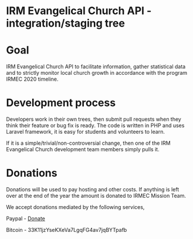 # IRM Evangelical Church API - integration/staging tree

# Goal

IRM Evangelical Church API to facilitate information, gather statistical data and to strictly monitor local church growth in accordance with the program IRMEC 2020 timeline.

# Development process

Developers work in their own trees, then submit pull requests when they think their feature or bug fix is ready.  The code is written in 
PHP and uses Laravel framework, it is easy for students and volunteers to learn.

If it is a simple/trivial/non-controversial change, then one of the IRM Evangelical Church development team members simply pulls it.

# Donations

Donations will be used to pay hosting and other costs. If anything is left over at the end of the year the amount is donated to IRMEC Mission Team.

We accept donations mediated by the following services, 

Paypal - [Donate](https://www.paypal.com/cgi-bin/webscr?cmd=_s-xclick&hosted_button_id=CUABQL3GJ8FDQ)

Bitcoin - 33K11jzYseKXeVa7LgqFG4av7jqBYTpafb


